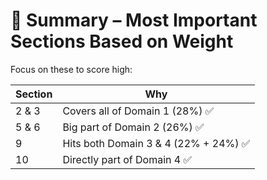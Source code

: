 # 📌 Summary – Most Important Sections Based on Weight

Focus on these to score high:

| Section | Why                                  |
| ------- | ------------------------------------ |
| 2 & 3   | Covers all of Domain 1 (28%) ✅       |
| 5 & 6   | Big part of Domain 2 (26%) ✅         |
| 9       | Hits both Domain 3 & 4 (22% + 24%) ✅ |
| 10      | Directly part of Domain 4 ✅          |
